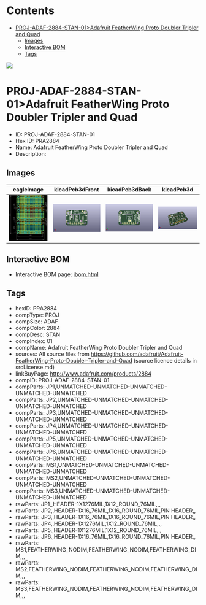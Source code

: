 



Contents
========

* [PROJ-ADAF-2884-STAN-01>Adafruit FeatherWing Proto Doubler Tripler and Quad](#proj-adaf-2884-stan-01adafruit-featherwing-proto-doubler-tripler-and-quad)
	* [Images](#images)
	* [Interactive BOM](#interactive-bom)
	* [Tags](#tags)
  
![][im]
# PROJ-ADAF-2884-STAN-01>Adafruit FeatherWing Proto Doubler Tripler and Quad

- ID: PROJ-ADAF-2884-STAN-01
- Hex ID: PRA2884
- Name: Adafruit FeatherWing Proto Doubler Tripler and Quad
- Description: 

## Images
  
  

|eagleImage|kicadPcb3dFront|kicadPcb3dBack|kicadPcb3d|
| :---: | :---: | :---: | :---: |
|[![eagleImage](eagleImage_140.png)](eagleImage_.png)|[![kicadPcb3dFront](kicadPcb3dFront_140.png)](kicadPcb3dFront_.png)|[![kicadPcb3dBack](kicadPcb3dBack_140.png)](kicadPcb3dBack_.png)|[![kicadPcb3d](kicadPcb3d_140.png)](kicadPcb3d_.png)|

## Interactive BOM

- Interactive BOM page: [ibom.html](kicad/bom/ibom.html)

## Tags

- hexID: PRA2884
- oompType: PROJ
- oompSize: ADAF
- oompColor: 2884
- oompDesc: STAN
- oompIndex: 01
- oompName: Adafruit FeatherWing Proto Doubler Tripler and Quad
- sources: All source files from https://github.com/adafruit/Adafruit-FeatherWing-Proto-Doubler-Tripler-and-Quad (source licence details in srcLicense.md)
- linkBuyPage: http://www.adafruit.com/products/2884
- oompID: PROJ-ADAF-2884-STAN-01
- oompParts: JP1,UNMATCHED-UNMATCHED-UNMATCHED-UNMATCHED-UNMATCHED
- oompParts: JP2,UNMATCHED-UNMATCHED-UNMATCHED-UNMATCHED-UNMATCHED
- oompParts: JP3,UNMATCHED-UNMATCHED-UNMATCHED-UNMATCHED-UNMATCHED
- oompParts: JP4,UNMATCHED-UNMATCHED-UNMATCHED-UNMATCHED-UNMATCHED
- oompParts: JP5,UNMATCHED-UNMATCHED-UNMATCHED-UNMATCHED-UNMATCHED
- oompParts: JP6,UNMATCHED-UNMATCHED-UNMATCHED-UNMATCHED-UNMATCHED
- oompParts: MS1,UNMATCHED-UNMATCHED-UNMATCHED-UNMATCHED-UNMATCHED
- oompParts: MS2,UNMATCHED-UNMATCHED-UNMATCHED-UNMATCHED-UNMATCHED
- oompParts: MS3,UNMATCHED-UNMATCHED-UNMATCHED-UNMATCHED-UNMATCHED
- rawParts: JP1,,HEADER-1X1276MIL,1X12_ROUND_76MIL,,,
- rawParts: JP2,,HEADER-1X16_76MIL,1X16_ROUND_76MIL,PIN HEADER,,
- rawParts: JP3,,HEADER-1X16_76MIL,1X16_ROUND_76MIL,PIN HEADER,,
- rawParts: JP4,,HEADER-1X1276MIL,1X12_ROUND_76MIL,,,
- rawParts: JP5,,HEADER-1X1276MIL,1X12_ROUND_76MIL,,,
- rawParts: JP6,,HEADER-1X16_76MIL,1X16_ROUND_76MIL,PIN HEADER,,
- rawParts: MS1,FEATHERWING_NODIM,FEATHERWING_NODIM,FEATHERWING_DIM,,,
- rawParts: MS2,FEATHERWING_NODIM,FEATHERWING_NODIM,FEATHERWING_DIM,,,
- rawParts: MS3,FEATHERWING_NODIM,FEATHERWING_NODIM,FEATHERWING_DIM,,,



[im]: kicadPcb3d_450.png

